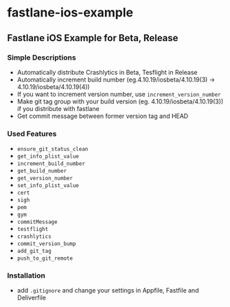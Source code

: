 # fastlane-ios-example
## Fastlane iOS Example for Beta, Release

### Simple Descriptions
* Automatically distribute Crashlytics in Beta, Tesflight in Release
* Automatically increment build number (eg.4.10.19/iosbeta/4.10.19(3) -> 4.10.19/iosbeta/4.10.19(4))
* If you want to increment version number, use `increment_version_number`
* Make git tag group with your build version (eg. 4.10.19/iosbeta/4.10.19(3)) if you distribute with fastlane
* Get commit message between former version tag and HEAD

### Used Features
* `ensure_git_status_clean`
* `get_info_plist_value`
* `increment_build_number`
* `get_build_number`
* `get_version_number`
* `set_info_plist_value`
* `cert`
* `sigh`
* `pem`
* `gym`
* `commitMessage`
* `testflight`
* `crashlytics`
* `commit_version_bump`
* `add_git_tag`
* `push_to_git_remote`

### Installation
* add `.gitignore` and change your settings in Appfile, Fastfile and Deliverfile

